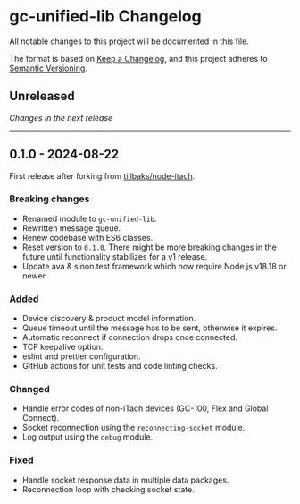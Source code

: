 # gc-unified-lib Changelog

All notable changes to this project will be documented in this file.

The format is based on [Keep a Changelog](https://keepachangelog.com/en/1.0.0/),
and this project adheres to [Semantic Versioning](https://semver.org/spec/v2.0.0.html).

## Unreleased

_Changes in the next release_

---

## 0.1.0 - 2024-08-22

First release after forking from [tillbaks/node-itach](https://github.com/tillbaks/node-itach).

### Breaking changes
- Renamed module to `gc-unified-lib`.
- Rewritten message queue.
- Renew codebase with ES6 classes.
- Reset version to `0.1.0`. There might be more breaking changes in the future until functionality stabilizes for a v1 release.
- Update ava & sinon test framework which now require Node.js v18.18 or newer.

### Added
- Device discovery & product model information.
- Queue timeout until the message has to be sent, otherwise it expires.
- Automatic reconnect if connection drops once connected.
- TCP keepalive option.
- eslint and prettier configuration.
- GitHub actions for unit tests and code linting checks.

### Changed
- Handle error codes of non-iTach devices (GC-100, Flex and Global Connect).
- Socket reconnection using the `reconnecting-socket` module.
- Log output using the `debug` module.

### Fixed
- Handle socket response data in multiple data packages.
- Reconnection loop with checking socket state.
